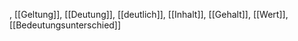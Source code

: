 , [[Geltung]], [[Deutung]], [[deutlich]], [[Inhalt]], [[Gehalt]], [[Wert]], [[Bedeutungsunterschied]]